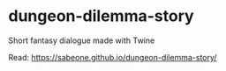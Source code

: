 # dungeon-dilemma-story
Short fantasy dialogue made with Twine

Read: https://sabeone.github.io/dungeon-dilemma-story/
